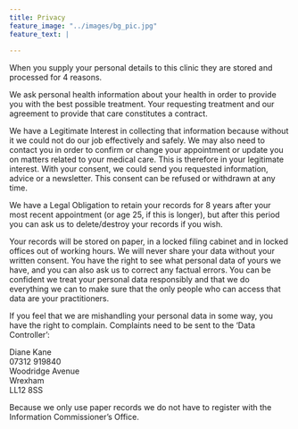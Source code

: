 ```yaml
---
title: Privacy
feature_image: "../images/bg_pic.jpg"
feature_text: |
   
---
```

When you supply your personal details to this clinic they are stored and processed for 4 reasons.

We ask personal health information about your health in order to provide you with the best possible treatment.  Your requesting treatment and our agreement to provide that care constitutes a contract.

We have a Legitimate Interest in collecting that information because without it we could not do our job effectively and safely.  We may also need to contact you in order to confirm or change your appointment or update you on matters related to your medical care.  This is therefore in your legitimate interest.
With your consent, we could send you requested information, advice or a newsletter.  This consent can be refused or withdrawn at any time.

We have a Legal Obligation to retain your records for 8 years after your most recent appointment (or age 25, if this is longer), but after this period you can ask us to delete/destroy your records if you wish.

Your records will be stored on paper, in a locked filing cabinet and in locked offices out of working hours.  We will never share your data without your written consent.  You have the right to see what personal data of yours we have, and you can also ask us to correct any factual errors.  You can be confident we treat your personal data responsibly and that we do everything we can to make sure that the only people who can access that data are your practitioners.

If you feel that we are mishandling your personal data in some way, you have the right to complain.
Complaints need to be sent to the ‘Data Controller’: 

Diane Kane  
07312 919840  
Woodridge Avenue  
Wrexham  
LL12 8SS 


Because we only use paper records we do not have to register with the Information Commissioner’s Office.
